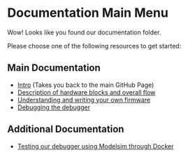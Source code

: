 # Documentation Main Menu

Wow! Looks like you found our documentation folder. 

Please choose one of the following resources to get started:

## Main Documentation

- [Intro](https://github.com/danielholanda/LeBug/blob/master/README.md) (Takes you back to the main GitHub Page)
- [Description of hardware blocks and overall flow](Overall&#32;flow.md)
- [Understanding and writing your own firmware](Understanding&#32;firmware.md)
- [Debugging the debugger](Debugging&#32;the&#32;debugger.md)

## Additional Documentation

- [Testing our debugger using Modelsim through Docker](Modelsim&#32;on&#32;Docker.md)


